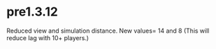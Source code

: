 # pre1.3.12

Reduced view and simulation distance. New values= 14 and 8 (This will reduce lag with 10+ players.)
